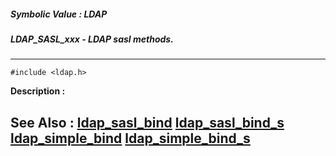 ##### Symbolic Value : LDAP
##### LDAP_SASL_xxx - LDAP sasl methods.
---
```
#include <ldap.h>
```
**Description :**



**See Also :**
[ldap_sasl_bind](/domino-c-api-docs/reference/Func/ldap_sasl_bind)
[ldap_sasl_bind_s](/domino-c-api-docs/reference/Func/ldap_sasl_bind_s)
[ldap_simple_bind](/domino-c-api-docs/reference/Func/ldap_simple_bind)
[ldap_simple_bind_s](/domino-c-api-docs/reference/Func/ldap_simple_bind_s)
---
